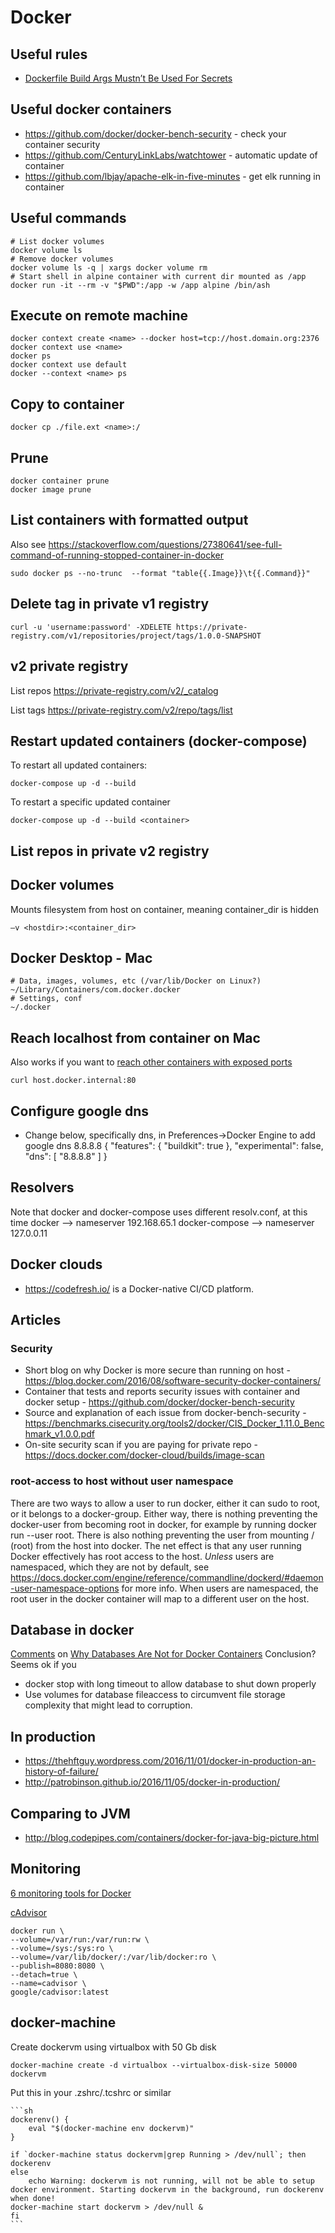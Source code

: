 # Docker

## Useful rules

- [Dockerfile Build Args Mustn’t Be Used For Secrets](https://www.dudley.codes/posts/2020.12.28-dockerfile-build-args-exposed)

## Useful docker containers

* <https://github.com/docker/docker-bench-security> - check your container security
* <https://github.com/CenturyLinkLabs/watchtower> - automatic update of container
* <https://github.com/lbjay/apache-elk-in-five-minutes> - get elk running in container

## Useful commands

    # List docker volumes
    docker volume ls
    # Remove docker volumes
    docker volume ls -q | xargs docker volume rm
    # Start shell in alpine container with current dir mounted as /app
    docker run -it --rm -v "$PWD":/app -w /app alpine /bin/ash

## Execute on remote machine

    docker context create <name> --docker host=tcp://host.domain.org:2376
    docker context use <name>
    docker ps
    docker context use default
    docker --context <name> ps

## Copy to container

    docker cp ./file.ext <name>:/

## Prune

    docker container prune
    docker image prune

## List containers with formatted output

Also see https://stackoverflow.com/questions/27380641/see-full-command-of-running-stopped-container-in-docker

    sudo docker ps --no-trunc  --format "table{{.Image}}\t{{.Command}}"

## Delete tag in private v1 registry

    curl -u 'username:password' -XDELETE https://private-registry.com/v1/repositories/project/tags/1.0.0-SNAPSHOT

## v2 private registry

List repos https://private-registry.com/v2/_catalog

List tags https://private-registry.com/v2/repo/tags/list

## Restart updated containers (docker-compose)

To restart all updated containers:

    docker-compose up -d --build

To restart a specific updated container

    docker-compose up -d --build <container>

## List repos in private v2 registry

## Docker volumes

Mounts filesystem from host on container, meaning container_dir is hidden 

    –v <hostdir>:<container_dir>

## Docker Desktop - Mac

    # Data, images, volumes, etc (/var/lib/Docker on Linux?)
    ~/Library/Containers/com.docker.docker
    # Settings, conf
    ~/.docker

## Reach localhost from container on Mac

Also works if you want to [reach other containers with exposed ports](https://docs.docker.com/docker-for-mac/networking/)

    curl host.docker.internal:80

## Configure google dns

- Change below, specifically dns, in Preferences->Docker Engine to add google dns 8.8.8.8
{
  "features": {
    "buildkit": true
  },
  "experimental": false,
  "dns": [
    "8.8.8.8"
  ]
}

## Resolvers

Note that docker and docker-compose uses different resolv.conf, at this time
docker --> nameserver 192.168.65.1
docker-compose --> nameserver 127.0.0.11

## Docker clouds

* <https://codefresh.io/> is a Docker-native CI/CD platform.

## Articles

### Security

* Short blog on why Docker is more secure than running on host - <https://blog.docker.com/2016/08/software-security-docker-containers/>
* Container that tests and reports security issues with container and docker setup - <https://github.com/docker/docker-bench-security>
* Source and explanation of each issue from docker-bench-security - <https://benchmarks.cisecurity.org/tools2/docker/CIS_Docker_1.11.0_Benchmark_v1.0.0.pdf>
* On-site security scan if you are paying for private repo - <https://docs.docker.com/docker-cloud/builds/image-scan>

### root-access to host without user namespace

There are two ways to allow a user to run docker, either it can sudo to root, or it belongs to a docker-group. Either way, there is nothing preventing the docker-user from becoming root in docker, for example by running docker run --user root. There is also nothing preventing the user
from mounting / (root) from the host into docker. The net effect is that any user running Docker effectively has root access to the host.
*Unless* users are namespaced, which they are not by default, see <https://docs.docker.com/engine/reference/commandline/dockerd/#daemon-user-namespace-options> for more info. When users are namespaced, the root
user in the docker container will map to a different user on the host.

## Database in docker

[Comments](https://news.ycombinator.com/item?id=13582757) on [Why Databases Are Not for Docker Containers](https://myopsblog.wordpress.com/2017/02/06/why-databases-is-not-for-containers/)
Conclusion? Seems ok if you

* docker stop with long timeout to allow database to shut down properly
* Use volumes for database fileaccess to circumvent file storage complexity that might lead to corruption.

## In production

* <https://thehftguy.wordpress.com/2016/11/01/docker-in-production-an-history-of-failure/>
* <http://patrobinson.github.io/2016/11/05/docker-in-production/>

## Comparing to JVM

* <http://blog.codepipes.com/containers/docker-for-java-big-picture.html>

## Monitoring

[6 monitoring tools for Docker](http://www.infoworld.com/article/2976930/application-virtualization/6-monitoring-tools-docker-containers.html)

[cAdvisor](https://github.com/google/cadvisor)

    docker run \
    --volume=/var/run:/var/run:rw \
    --volume=/sys:/sys:ro \
    --volume=/var/lib/docker/:/var/lib/docker:ro \
    --publish=8080:8080 \
    --detach=true \
    --name=cadvisor \
    google/cadvisor:latest

## docker-machine

Create dockervm using virtualbox with 50 Gb disk

    docker-machine create -d virtualbox --virtualbox-disk-size 50000 dockervm

Put this in your .zshrc/.tcshrc or similar

    ```sh
    dockerenv() {
        eval "$(docker-machine env dockervm)"
    }

    if `docker-machine status dockervm|grep Running > /dev/null`; then
    dockerenv
    else
        echo Warning: dockervm is not running, will not be able to setup docker environment. Starting dockervm in the background, run dockerenv when done!
    docker-machine start dockervm > /dev/null &
    fi
    ```
